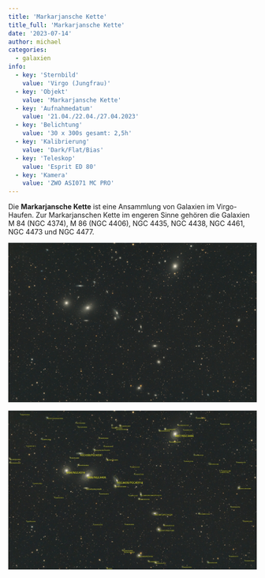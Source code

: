 ```yaml
---
title: 'Markarjansche Kette'
title_full: 'Markarjansche Kette'
date: '2023-07-14'
author: michael
categories:
  - galaxien
info:
  - key: 'Sternbild'
    value: 'Virgo (Jungfrau)'
  - key: 'Objekt'
    value: 'Markarjansche Kette'
  - key: 'Aufnahmedatum'
    value: '21.04./22.04./27.04.2023'
  - key: 'Belichtung'
    value: '30 x 300s gesamt: 2,5h'
  - key: 'Kalibrierung'
    value: 'Dark/Flat/Bias'
  - key: 'Teleskop'
    value: 'Esprit ED 80'
  - key: 'Kamera'
    value: 'ZWO ASI071 MC PRO'
---
```


Die **Markarjansche Kette** ist eine Ansammlung von Galaxien im Virgo-Haufen. Zur Markarjanschen Kette im engeren Sinne gehören die Galaxien M 84 (NGC 4374), M 86 (NGC 4406), NGC 4435, NGC 4438, NGC 4461, NGC 4473 und NGC 4477.

![M-106](header.jpg 'M-106')

![Markarjansche Kette mit Annotationen](markarjansche-kette-annotated.jpeg 'Markarjansche Kette mit Annotationen')
